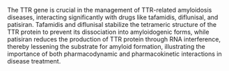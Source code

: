 The TTR gene is crucial in the management of TTR-related amyloidosis diseases, interacting significantly with drugs like tafamidis, diflunisal, and patisiran. Tafamidis and diflunisal stabilize the tetrameric structure of the TTR protein to prevent its dissociation into amyloidogenic forms, while patisiran reduces the production of TTR protein through RNA interference, thereby lessening the substrate for amyloid formation, illustrating the importance of both pharmacodynamic and pharmacokinetic interactions in disease treatment.